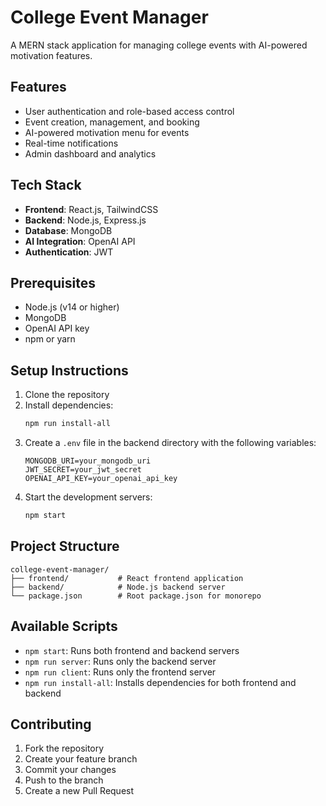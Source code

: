 # College Event Manager

A MERN stack application for managing college events with AI-powered motivation features.

## Features

- User authentication and role-based access control
- Event creation, management, and booking
- AI-powered motivation menu for events
- Real-time notifications
- Admin dashboard and analytics

## Tech Stack

- **Frontend**: React.js, TailwindCSS
- **Backend**: Node.js, Express.js
- **Database**: MongoDB
- **AI Integration**: OpenAI API
- **Authentication**: JWT

## Prerequisites

- Node.js (v14 or higher)
- MongoDB
- OpenAI API key
- npm or yarn

## Setup Instructions

1. Clone the repository
2. Install dependencies:
   ```bash
   npm run install-all
   ```
3. Create a `.env` file in the backend directory with the following variables:
   ```
   MONGODB_URI=your_mongodb_uri
   JWT_SECRET=your_jwt_secret
   OPENAI_API_KEY=your_openai_api_key
   ```
4. Start the development servers:
   ```bash
   npm start
   ```

## Project Structure

```
college-event-manager/
├── frontend/           # React frontend application
├── backend/            # Node.js backend server
└── package.json        # Root package.json for monorepo
```

## Available Scripts

- `npm start`: Runs both frontend and backend servers
- `npm run server`: Runs only the backend server
- `npm run client`: Runs only the frontend server
- `npm run install-all`: Installs dependencies for both frontend and backend

## Contributing

1. Fork the repository
2. Create your feature branch
3. Commit your changes
4. Push to the branch
5. Create a new Pull Request
